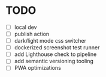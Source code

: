 # TODO

- [ ] local dev
- [ ] publish action
- [ ] dark/light mode css switcher
- [ ] dockerized screenshot test runner
- [ ] add Lighthouse check to pipeline
- [ ] add semantic versioning tooling
- [ ] PWA optimizations
